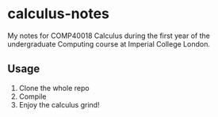 # calculus-notes
My notes for COMP40018 Calculus during the first year of the undergraduate Computing course at Imperial College London.

## Usage
1. Clone the whole repo
2. Compile
3. Enjoy the calculus grind!
